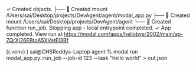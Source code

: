 
✓ Created objects.
├── 🔨 Created mount /Users/sai/Desktop/projects/DevAgent/agent/modal_app.py
├── 🔨 Created mount /Users/sai/Desktop/projects/DevAgent/agent
└── 🔨 Created function run_job.
Stopping app - local entrypoint completed.
✓ App completed. View run at https://modal.com/apps/heliobvsr2002/main/ap-ZQrXj26EBtoA5XVetEI3Bf


((.venv) ) sai@CHSReddys-Laptop agent % modal run modal_app.py::run_job --job-id 123 --task "hello world" > out.json